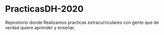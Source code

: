 # PracticasDH-2020
Repositorio donde Realizamos practicas extracurriculares con gente que de verdad quiere aprender y enseñar, 
